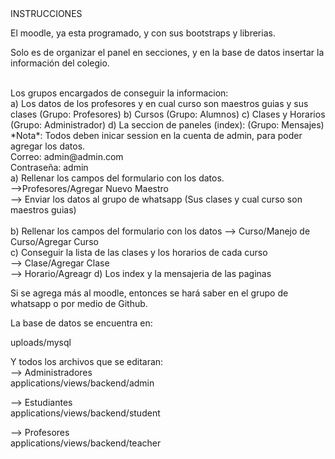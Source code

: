 <html>
    <head>
    INSTRUCCIONES
    </head>
    <body>
    <br>
        <p>El moodle, ya esta programado, y con sus bootstraps y librerias. 
   <br>
<p>Solo es de organizar el panel en secciones, y en la base de datos insertar la información del colegio.</p>
   <br>
Los grupos encargados de conseguir la informacion:
   <br>
a) Los datos de los profesores y en cual curso son maestros guias y sus clases (Grupo: Profesores)
b) Cursos (Grupo: Alumnos)
c) Clases y Horarios (Grupo: Administrador)
d) La seccion de paneles (index): (Grupo: Mensajes)
   <br>
*Nota*: Todos deben inicar session en la cuenta de admin, para poder agregar los datos.
 <br>Correo: admin@admin.com
 <br>Contraseña: admin
         <br>
a)   Rellenar los campos del formulario con los datos.
     <br>-->Profesores/Agregar Nuevo Maestro
     <br>--> Enviar los datos al grupo de whatsapp (Sus clases y cual curso son maestros guias)
       <br> <br>
b)   Rellenar los campos del formulario con los datos
    --> Curso/Manejo de Curso/Agregar Curso
       <br>
c)   Conseguir la lista de las clases y los horarios de cada curso
   <br>--> Clase/Agregar Clase
    <br>--> Horario/Agreagr
d)   Los index y la mensajeria de las paginas <br>
   

   Si se agrega más al moodle, entonces se hará saber en el grupo de whatsapp o por medio de Github. <br>


  La base de datos se encuentra en: <br>

uploads/mysql <br>

   Y todos los archivos que se editaran: <br>
 -->   Administradores <br>
       applications/views/backend/admin <br>
     
 -->   Estudiantes <br>
       applications/views/backend/student <br>
     
-->   Profesores <br>
     applications/views/backend/teacher <br>
